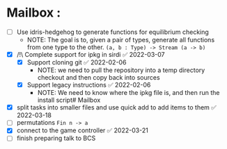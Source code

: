 # Mailbox :
  - [ ] Use idris-hedgehog to generate functions for equilibrium checking
    - NOTE: The goal is to, given a pair of types, generate all functions from
      one type to the other. `(a, b : Type) -> Stream (a -> b)`
  - [x] /!\ Complete support for ipkg in sirdi ✅ 2022-03-07
    - [x] Support cloning git ✅ 2022-02-06
      - NOTE: we need to pull the repository into a temp directory checkout and then copy back into sources
    - [x] Support legacy instructions ✅ 2022-02-06
      - NOTE: We need to know where the ipkg file is, and then run the install script# Mailbox
- [x] split tasks into smaller files and use quick add to add items to them ✅ 2022-03-18
- [ ] permutations `Fin n -> a`
- [x] connect to the game controller ✅ 2022-03-21
- [ ] finish preparing talk to BCS